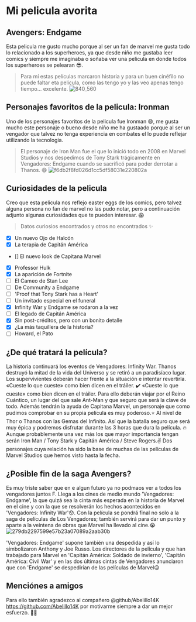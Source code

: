 # Mi pelicula avorita
## Avengers: Endgame
Esta pelicula me gusto mucho porque al ser un fan de marvel me gusta todo lo relacionado a los superheroes, ya que desde niño me gustaba leer comics y siempre me imaginaba o soñaba  ver una pelicula en donde todos los superheroes se pelearan :sunglasses:.  

>Para mí estas películas marcaron historia y para un buen cinéfilo no puede faltar eta pelicula, como las tengo yo y las veo apenas tengo tiempo... excelente. 
![840_560](https://user-images.githubusercontent.com/100391358/166491671-923dc26c-0225-441c-b5c3-62a1f66637df.jpg)

## Personajes favoritos de la pelicula: Ironman
Uno de los personajes favoritos de la pelicula fue Ironman :smile:, me gusta mucho este personaje o bueno desde niño me ha gustaado porque al ser un vengador que talvez no tenga experiencia en combates el lo puede reflejar utilizando la tecnologia. 

>El personaje de Iron Man fue el que lo inició todo en 2008 en Marvel Studios y nos despedimos de Tony Stark trágicamente en Vengadores: Endgame cuando se sacrificó para poder derrotar a Thanos. :smile:
![f6db2f8fd026d1cc5df58031e220802a](https://user-images.githubusercontent.com/100391358/166492002-5d4324cf-cde9-4cb4-aae9-4d26d0766b9d.jpg)

## Curiosidades de la pelicula
Creo que esta pelicula nos reflejo easter eggs de los comics, pero talvez alguna persona no fan de marvel no las pudo notar, pero a continuación adjunto algunas curiosidades que te pueden interesar. :scream:

>Datos curiosios encontrados y otros no encontrados  :sparkles:

- [x]  Un nuevo Ojo de Halcón 
- [x]  La terapia de Capitán América
- [] El nuevo look de Capitana Marvel
- [x] Professor Hulk
- [x] La aparición de Fortnite
- [ ] El Cameo de Stan Lee
- [ ] De Community a Endgame
- [ ] 'Proof that Tony Stark has a Heart'
- [ ] Un invitado especial en el funeral
- [x] Infinity War y Endgame se rodaron a la vez
- [ ] El legado de Capitán América
- [x] Sin post-créditos, pero con un bonito detalle
- [x] ¿La más taquillera de la historia?
- [ ] Howard, el Pato
## ¿De qué tratará la película?
La historia continuará los eventos de Vengadores: Infinity War. Thanos destruyó la mitad de la vida del Universo y se retiró a un paradisíaco lugar. Los supervivientes deberán hacer frente a la situación e intentar revertirla. «Cueste lo que cueste» como bien dicen en el tráiler. 
    ✔️ «Cueste lo que cueste» como bien dicen en el tráiler.
Para ello deberán viajar por el Reino Cuántico, un lugar del que sale Ant-Man y que seguro que será la clave de todo. Además tendrán la ayuda de Capitana Marvel, un personaje que como pudimos comprobar en su propia película es muy poderoso.:star: Al nivel de Thor o Thanos con las Gemas del Infinito. Así que la batalla seguro que será muy épica y podremos disfrutar durante las 3 horas que dura la película.  :fire: Aunque probablemente una vez más los que mayor importancia tengan serán Iron Man / Tony Stark y Capitán América / Steve Rogers.:v: Dos personajes cuya relación ha sido la base de muchas de las películas de Marvel Studios que hemos visto hasta la fecha.

## ¿Posible fin de la saga Avengers?
Es muy triste saber que en e algun futuro ya no podmaos ver a todos los vengadores juntos F.
Llega a los cines de medio mundo 'Vengadores: Endgame', la que quizá sea la cinta más esperada en la historia de Marvel en el cine y con la que se resolverán los hechos acontecidos en 'Vengadores: Infinity War':hushed:. Con la película se pondrá final no solo a la saga de películas de Los Vengadores; también servirá para dar un punto y aparte a la veintena de obras que Marvel ha llevado al cine.:sob:
![279db2297599e57b23a07089a2aab30b](https://user-images.githubusercontent.com/100391358/166493018-567596b3-afd5-4c06-8cf5-a405ba5509ca.jpg)


'Vengadores: Endgame' supone también una despedida y así lo simbolizaron Anthony y Joe Russo. Los directores de la película y que han trabajado para Marvel en 'Capitán América: Soldado de invierno', 'Capitán América: Civil War' y en las dos últimas cintas de Vengadores anunciaron que con 'Endgame' se despedirían de las películas de Marvel:disappointed_relieved:
## Menciónes a amigos
Para ello también agradezco al compañero @github/Abelillo14K https://github.com/Abelillo14K por motivarme siempre
a dar un mejor esfuerzo.  👩‍💻
 
